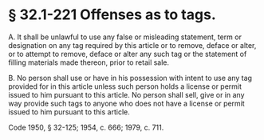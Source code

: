 # § 32.1-221 Offenses as to tags.

<p>A. It shall be unlawful to use any false or misleading statement, term or designation on any tag required by this article or to remove, deface or alter, or to attempt to remove, deface or alter any such tag or the statement of filling materials made thereon, prior to retail sale.</p><p>B. No person shall use or have in his possession with intent to use any tag provided for in this article unless such person holds a license or permit issued to him pursuant to this article. No person shall sell, give or in any way provide such tags to anyone who does not have a license or permit issued to him pursuant to this article.</p><p>Code 1950, § 32-125; 1954, c. 666; 1979, c. 711.</p>